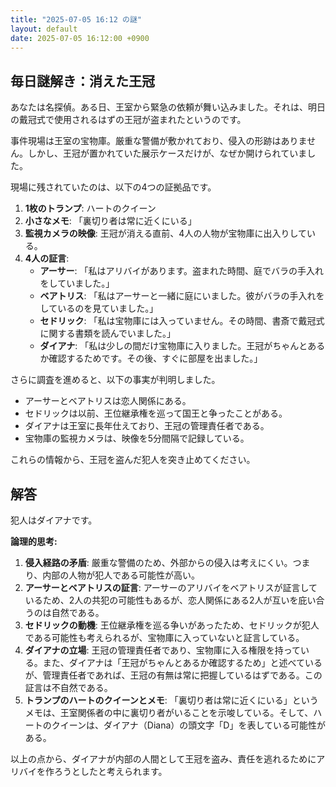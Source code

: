 ```yaml
---
title: "2025-07-05 16:12 の謎"
layout: default
date: 2025-07-05 16:12:00 +0900
---
```

## 毎日謎解き：消えた王冠

あなたは名探偵。ある日、王室から緊急の依頼が舞い込みました。それは、明日の戴冠式で使用されるはずの王冠が盗まれたというのです。

事件現場は王室の宝物庫。厳重な警備が敷かれており、侵入の形跡はありません。しかし、王冠が置かれていた展示ケースだけが、なぜか開けられていました。

現場に残されていたのは、以下の4つの証拠品です。

1.  **1枚のトランプ**: ハートのクイーン
2.  **小さなメモ**: 「裏切り者は常に近くにいる」
3.  **監視カメラの映像**: 王冠が消える直前、4人の人物が宝物庫に出入りしている。
4.  **4人の証言**:
    *   **アーサー**: 「私はアリバイがあります。盗まれた時間、庭でバラの手入れをしていました。」
    *   **ベアトリス**: 「私はアーサーと一緒に庭にいました。彼がバラの手入れをしているのを見ていました。」
    *   **セドリック**: 「私は宝物庫には入っていません。その時間、書斎で戴冠式に関する書類を読んでいました。」
    *   **ダイアナ**: 「私は少しの間だけ宝物庫に入りました。王冠がちゃんとあるか確認するためです。その後、すぐに部屋を出ました。」

さらに調査を進めると、以下の事実が判明しました。

*   アーサーとベアトリスは恋人関係にある。
*   セドリックは以前、王位継承権を巡って国王と争ったことがある。
*   ダイアナは王室に長年仕えており、王冠の管理責任者である。
*   宝物庫の監視カメラは、映像を5分間隔で記録している。

これらの情報から、王冠を盗んだ犯人を突き止めてください。

## 解答

犯人はダイアナです。

**論理的思考:**

1.  **侵入経路の矛盾**: 厳重な警備のため、外部からの侵入は考えにくい。つまり、内部の人物が犯人である可能性が高い。
2.  **アーサーとベアトリスの証言**: アーサーのアリバイをベアトリスが証言しているため、2人の共犯の可能性もあるが、恋人関係にある2人が互いを庇い合うのは自然である。
3.  **セドリックの動機**: 王位継承権を巡る争いがあったため、セドリックが犯人である可能性も考えられるが、宝物庫に入っていないと証言している。
4.  **ダイアナの立場**: 王冠の管理責任者であり、宝物庫に入る権限を持っている。また、ダイアナは「王冠がちゃんとあるか確認するため」と述べているが、管理責任者であれば、王冠の有無は常に把握しているはずである。この証言は不自然である。
5.  **トランプのハートのクイーンとメモ**: 「裏切り者は常に近くにいる」というメモは、王室関係者の中に裏切り者がいることを示唆している。そして、ハートのクイーンは、ダイアナ（Diana）の頭文字「D」を表している可能性がある。

以上の点から、ダイアナが内部の人間として王冠を盗み、責任を逃れるためにアリバイを作ろうとしたと考えられます。
